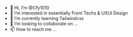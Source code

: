 - 👋 Hi, I’m @Cfy1010
- 👀 I’m interested in essentially Front Techs & UXUI Design
- 🌱 I’m currently learning Tailwindcss
- 💞️ I’m looking to collaborate on ...
- 📫 How to reach me ...

<!---
Cfy1010/Cfy1010 is a ✨ special ✨ repository because its `README.md` (this file) appears on your GitHub profile.
You can click the Preview link to take a look at your changes.
--->
